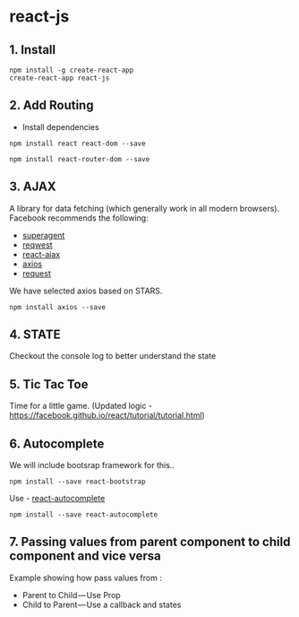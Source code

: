 # react-js

## 1. Install

```
npm install -g create-react-app
create-react-app react-js
```

## 2. Add Routing

- Install dependencies

```
npm install react react-dom --save

npm install react-router-dom --save
```

## 3. AJAX

A library for data fetching (which generally work in all modern browsers). Facebook recommends the following:
- [superagent](https://visionmedia.github.io/superagent/)
- [reqwest](https://github.com/ded/reqwest)
- [react-ajax](https://github.com/yuanyan/react-ajax)
- [axios](https://github.com/mzabriskie/axios)
- [request](https://github.com/request/request)

We have selected axios based on STARS.
```
npm install axios --save
```

## 4. STATE

Checkout the console log to better understand the state

## 5. Tic Tac Toe

Time for a little game. (Updated logic - https://facebook.github.io/react/tutorial/tutorial.html)

## 6. Autocomplete

We will include bootsrap framework for this..
```
npm install --save react-bootstrap
```
Use - [react-autocomplete](https://github.com/reactjs/react-autocomplete)
```
npm install --save react-autocomplete
```

## 7. Passing values from parent component to child component and vice versa

Example showing how pass values from :
- Parent to Child — Use Prop
- Child to Parent — Use a callback and states
```